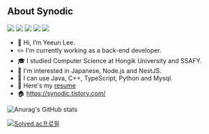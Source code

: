 ## About Synodic


<a href="/" target="_blank"><img src="https://img.shields.io/badge/NestJS-E0234E?style=for-the-badge&logo=NestJS&logoColor=white"/></a>
<a href="/" target="_blank"><img src="https://img.shields.io/badge/TypeScript-3178C6?style=for-the-badge&logo=TypeScript&logoColor=white"/></a>
<a href="/" target="_blank"><img src="https://img.shields.io/badge/BlockChain-121D33?style=for-the-badge&logo=BlockChain.com&logoColor=white"/></a>
<a href="/" target="_blank"><img src="https://img.shields.io/badge/MySQL-4479A1?style=for-the-badge&logo=MySQL&logoColor=white"/></a>
<a href="/" target="_blank"><img src="https://img.shields.io/badge/Ravelry-EE6E62?style=for-the-badge&logo=Ravelry&logoColor=white"/></a>

- 👋 Hi, I’m Yeeun Lee.
- ✏️ I'm currently working as a back-end developer.
- 🎓 I studied Computer Science at Hongik University and SSAFY.   
- 🌱 I'm interested in Japanese, Node.js and NestJS.  
- 💪 I can use Java, C++, TypeScript, Python and Mysql.
- 🤍 Here's my <a href="https://available-carol-098.notion.site/Yeeun-Lee-305fcf3916c848ac81af4afabde7ccbe?pvs=4" target="_blank">resume</a>
- 🏠 https://synodic.tistory.com/

![Anurag's GitHub stats](https://github-readme-stats.vercel.app/api?username=synodical&show_icons=true&theme=great-gatsby)

[![Solved.ac프로필](http://mazassumnida.wtf/api/v2/generate_badge?boj=akinakamori)](https://solved.ac/akinakamori)

